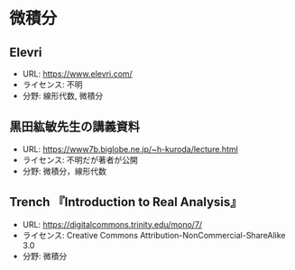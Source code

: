 # 微積分

## Elevri

* URL: <https://www.elevri.com/>
* ライセンス: 不明
* 分野: 線形代数, 微積分

## 黒田紘敏先生の講義資料

* URL: <https://www7b.biglobe.ne.jp/~h-kuroda/lecture.html>
* ライセンス: 不明だが著者が公開
* 分野: 微積分，線形代数

## Trench 『Introduction to Real Analysis』

* URL: <https://digitalcommons.trinity.edu/mono/7/>
* ライセンス: Creative Commons Attribution-NonCommercial-ShareAlike 3.0
* 分野: 微積分